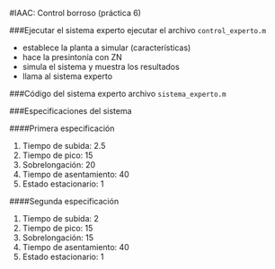#IAAC: Control borroso (práctica 6)

###Ejecutar el sistema experto
ejecutar el archivo ```control_experto.m```
 - establece la planta a simular (características)
 - hace la presintonía con ZN
 - simula el sistema y muestra los resultados
 - llama al sistema experto

###Código del sistema experto
archivo ```sistema_experto.m```

###Especificaciones del sistema

####Primera especificación
1. Tiempo de subida: 2.5
2. Tiempo de pico: 15
3. Sobrelongación: 20
4. Tiempo de asentamiento: 40
5. Estado estacionario: 1

####Segunda especificación
1. Tiempo de subida: 2
2. Tiempo de pico: 15
3. Sobrelongación: 15
4. Tiempo de asentamiento: 40
5. Estado estacionario: 1